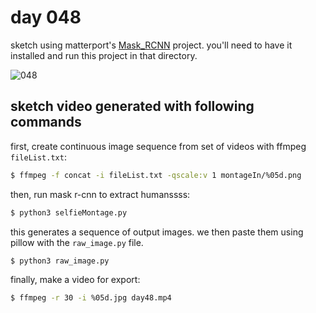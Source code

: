 # day 048

sketch using matterport's [Mask_RCNN](https://github.com/matterport/Mask_RCNN) project. you'll need to have it installed and run this project in that directory.

![048](https://github.com/burningion/daily-sketches/raw/master/048/images/000120.jpg)

## sketch video generated with following commands

first, create continuous image sequence from set of videos with ffmpeg `fileList.txt`:

```bash
$ ffmpeg -f concat -i fileList.txt -qscale:v 1 montageIn/%05d.png
```

then, run mask r-cnn to extract humanssss:

```bash
$ python3 selfieMontage.py
```

this generates a sequence of output images. we then paste them using pillow with the `raw_image.py` file.

```bash
$ python3 raw_image.py
```

finally, make a video for export:

```bash
$ ffmpeg -r 30 -i %05d.jpg day48.mp4
```
